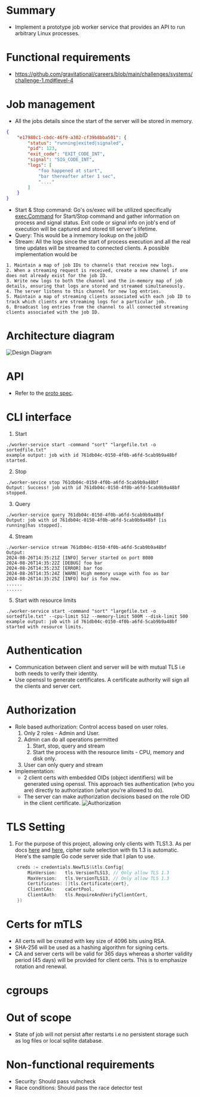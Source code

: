 # Summary

* Implement a prototype job worker service that provides an API to run arbitrary Linux processes.

# Functional requirements

* https://github.com/gravitational/careers/blob/main/challenges/systems/challenge-1.md#level-4

# Job management 
* All the jobs details since the start of the server will be stored in memory.
```json
{
    "e17980c1-cbdc-46f9-a302-cf39b8bba501": {
        "status": "running|exited|signaled",
        "pid": 123,
        "exit_code": "EXIT_CODE_INT",
        "signal": "SIG_CODE_INT",
        "logs": [
            "foo happened at start",
            "bar thereafter after 1 sec",
            "...."
        ]
    }
}
```
* Start & Stop command: Go's os/exec will be utilized specifically [exec.Command](https://pkg.go.dev/os/exec#Command) for Start/Stop command and gather information on process and signal status. Exit code or signal info on job's end of execution will be captured and stored till server's lifetime.
* Query: This would be a inmemory lookup on the jobID
* Stream: All the logs since the start of process execution and all the real time updates will be streamed to connected clients. A possible implementation would be 
```
1. Maintain a map of job IDs to channels that receive new logs.
2. When a streaming request is received, create a new channel if one does not already exist for the job ID.
3. Write new logs to both the channel and the in-memory map of job details, ensuring that logs are stored and streamed simultaneously.
4. The server listens to this channel for new log entries.
5. Maintain a map of streaming clients associated with each job ID to track which clients are streaming logs for a particular job.
6. Broadcast log entries from the channel to all connected streaming clients associated with the job ID.
```

# Architecture diagram

![Design Diagram](job-worker-service.png)

# API 

* Refer to the [proto spec](../service/proto/jobworker.proto).

# CLI interface

1. Start
```
./worker-service start -command "sort" "largefile.txt -o sortedfile.txt"
example output: job with id 761db04c-0150-4f0b-a6fd-5cab9b9a48bf started.
```
2. Stop
```
./worker-sevice stop 761db04c-0150-4f0b-a6fd-5cab9b9a48bf
Output: Success! job with id 761db04c-0150-4f0b-a6fd-5cab9b9a48bf stopped.
```
3. Query
```
./worker-service query 761db04c-0150-4f0b-a6fd-5cab9b9a48bf
Output: job with id 761db04c-0150-4f0b-a6fd-5cab9b9a48bf [is running|has stopped].
```
4. Stream
```
./worker-service stream 761db04c-0150-4f0b-a6fd-5cab9b9a48bf
Output: 
2024-08-26T14:35:21Z [INFO] Server started on port 8080
2024-08-26T14:35:22Z [DEBUG] foo bar
2024-08-26T14:35:23Z [ERROR] bar foo
2024-08-26T14:35:24Z [WARN] High memory usage with foo as bar
2024-08-26T14:35:25Z [INFO] bar is foo now.
......
......
```
5. Start with resource limits
```
./worker-service start -command "sort" "largefile.txt -o sortedfile.txt" --cpu-limit 512 --memory-limit 500M --disk-limit 500
example output: job with id 761db04c-0150-4f0b-a6fd-5cab9b9a48bf started with resource limits.
```

# Authentication
* Communication between client and server will be with mutual TLS i.e both needs to verify their identity. 
* Use openssl to generate certificates. A certificate authority will sign all the clients and server cert.

# Authorization
* Role based authorization: Control access based on user roles.
    1. Only 2 roles - Admin and User.
    2. Admin can do all operations permitted  
        1. Start, stop, query and stream  
        2. Start the process with the resource limits - CPU, memory and disk only.
    3. User can only query and stream 
* Implementation:
    * 2 client certs with embedded OIDs (object identifiers) will be generated using openssl. This approach ties authentication (who you are) directly to authorization (what you're allowed to do).
    * The server can make authorization decisions based on the role OID in the client certificate.
![Authorization](authorization.png)

# TLS Setting
1. For the purpose of this project, allowing only clients with TLS1.3. As per docs [here](https://pkg.go.dev/crypto/tls@master) and [here](https://go-review.googlesource.com/c/go/+/314609), cipher suite selection with tls 1.3 is automatic. Here's the sample Go code server side that I plan to use.
```go
	creds := credentials.NewTLS(&tls.Config{
		MinVersion:   tls.VersionTLS13, // Only allow TLS 1.3
		MaxVersion:   tls.VersionTLS13, // Only allow TLS 1.3
		Certificates: []tls.Certificate{cert},
		ClientCAs:    caCertPool,
		ClientAuth:   tls.RequireAndVerifyClientCert,
	})
```

# Certs for mTLS
* All certs will be created with key size of 4096 bits using RSA.
* SHA-256 will be used as a hashing algorithm for signing certs.
* CA and server certs will be valid for 365 days whereas a shorter validity period (45 days) will be provided for client certs. This is to emphasize rotation and renewal. 

# cgroups

# Out of scope
* State of job will not persist after restarts i.e no persistent storage such as log files or local sqllite database.

# Non-functional requirements
* Security: Should pass vulncheck
* Race conditions: Should pass the race detector test